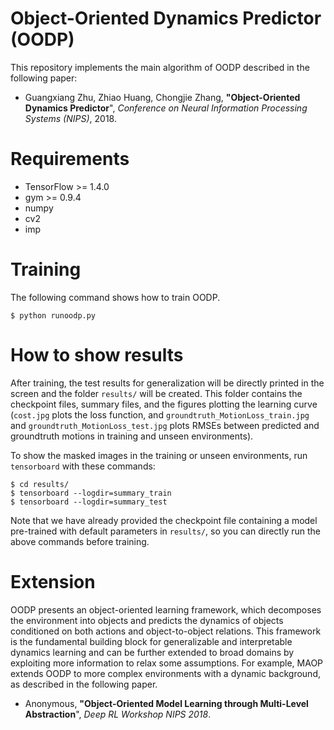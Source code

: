 # Object-Oriented Dynamics Predictor (OODP)
This repository implements the main algorithm of OODP described in the following paper:
  * Guangxiang Zhu, Zhiao Huang, Chongjie Zhang, **"Object-Oriented Dynamics Predictor**",
    _Conference on Neural Information Processing Systems (NIPS)_, 2018.

# Requirements
- TensorFlow >= 1.4.0
- gym >= 0.9.4
- numpy
- cv2
- imp

# Training
The following command shows how to train OODP.

```
$ python runoodp.py
```

# How to show results
After training, the test results for generalization will be directly printed in the screen and the folder `results/` will be created. This folder contains the checkpoint files, summary files, and the figures plotting the learning curve (`cost.jpg` plots the loss function, and `groundtruth_MotionLoss_train.jpg` and `groundtruth_MotionLoss_test.jpg` plots RMSEs between predicted and groundtruth motions in training and unseen environments).

To show the masked images in the training or unseen environments, run `tensorboard` with these commands:

```
$ cd results/
$ tensorboard --logdir=summary_train
$ tensorboard --logdir=summary_test
```

Note that we have already provided the checkpoint file containing a model pre-trained with default parameters in `results/`, so you can directly run the above commands before training.

# Extension
OODP presents an object-oriented learning framework, which decomposes the environment into objects and predicts the dynamics of objects conditioned on both actions and object-to-object relations. This framework is the fundamental building block for generalizable and interpretable dynamics learning and can be further extended to broad domains by exploiting more information to relax some assumptions. For example, MAOP extends OODP to more complex environments with a dynamic background, as described in the following paper.
  * Anonymous, **"Object-Oriented Model Learning through Multi-Level Abstraction**", 
   _Deep RL Workshop NIPS 2018_.
